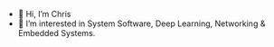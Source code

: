 - 👋 Hi, I’m Chris
- 👀 I’m interested in System Software, Deep Learning, Networking & Embedded Systems.

<!---
csaung/csaung is a ✨ special ✨ repository because its `README.md` (this file) appears on your GitHub profile.
You can click the Preview link to take a look at your changes.
--->
